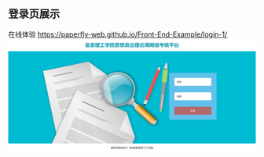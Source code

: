 ## 登录页展示
在线体验 https://paperfly-web.github.io/Front-End-Example/login-1/
![avatar](https://raw.githubusercontent.com/PaperFly-web/Front-End-Example/master/login-1/F1EA4528942.jpeg)
